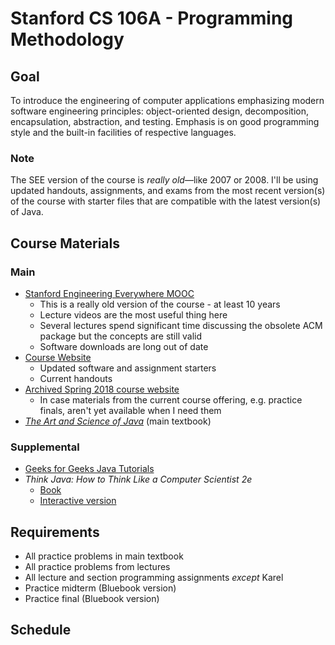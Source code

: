 # Stanford CS 106A - Programming Methodology

## Goal

To introduce the engineering of computer applications emphasizing modern software engineering principles: object-oriented design, decomposition, encapsulation, abstraction, and testing. Emphasis is on good programming style and the built-in facilities of respective languages.

### Note

The SEE version of the course is _really old_&mdash;like 2007 or 2008. I'll be using updated handouts, assignments, and exams from the most recent version(s) of the course with starter files that are compatible with the latest version(s) of Java.

## Course Materials

### Main

- [Stanford Engineering Everywhere MOOC](<https://see.stanford.edu/course/cs106a>)
  - This is a really old version of the course - at least 10 years
  - Lecture videos are the most useful thing here
  - Several lectures spend significant time discussing the obsolete ACM package but the concepts are still valid
  - Software downloads are long out of date
- [Course Website](<http://web.stanford.edu/class/cs106a/>)
  - Updated software and assignment starters
  - Current handouts
- [Archived Spring 2018 course website](<http://stanford.edu/class/archive/cs/cs106a/cs106a.1186/>)
  - In case materials from the current course offering, e.g. practice finals, aren't yet available when I need them
- [_The Art and Science of Java_](<https://www.amazon.com/Art-Science-Java-Eric-Roberts/dp/0321486129>) (main textbook)

### Supplemental

- [Geeks for Geeks Java Tutorials](<https://www.geeksforgeeks.org/java/>)
- _Think Java: How to Think Like a Computer Scientist 2e_
  - [Book](<http://greenteapress.com/wp/think-java-2e/>)
  - [Interactive version](<https://books.trinket.io/thinkjava2/>)

## Requirements

- All practice problems in main textbook
- All practice problems from lectures
- All lecture and section programming assignments _except_ Karel
- Practice midterm (Bluebook version)
- Practice final (Bluebook version)

## Schedule

